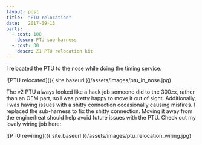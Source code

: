```yaml
---
layout: post
title:  "PTU relocation"
date:   2017-09-13
parts:
  - cost: 100
    descr: PTU sub-harness
  - cost: 30
    descr: Z1 PTU relocation kit
---
```


I relocated the PTU to the nose while doing the timing service.

![PTU relocated]({{ site.baseurl }}/assets/images/ptu_in_nose.jpg)

The v2 PTU always looked like a hack job someone did to the 300zx, rather than
an OEM part, so I was pretty happy to move it out of sight. Additionally, I was
having issues with a shitty connection occasionally causing misfires. I
replaced the sub-harness to fix the shitty connection. Moving it away from the
engine/heat should help avoid future issues with the PTU. Check out my lovely
wiring job here:

![PTU rewiring]({{ site.baseurl }}/assets/images/ptu_relocation_wiring.jpg)
